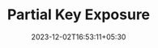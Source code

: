 ---
weight: 999
title: "Partial Key Exposure"
description: ""
icon: "article"
date: "2023-12-02T16:53:11+05:30"
lastmod: "2023-12-02T16:53:11+05:30"
draft: true
toc: true
---